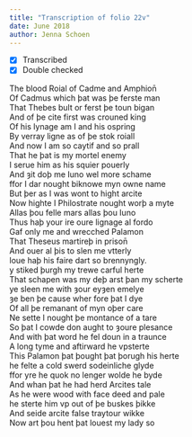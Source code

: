 ```yaml
---
title: "Transcription of folio 22v"
date: June 2018
author: Jenna Schoen
---
```


- [X] Transcribed
- [X] Double checked

The blood Roial of Cadme and Amphion̄  
Of Cadmus which þat was þe ferste man  
That Thebes bult or ferst þe toun bigan  
And of þe cite first was crouned king  
Of his lynage am I and his ospring  
By verray ligne as of þe stok roiall  
And now I am so caytif and so prall  
That he þat is my mortel enemy  
I serue him as his squier pouerly  
And ȝit doþ me Iuno wel more schame  
ffor I dar nought biknowe myn owne name  
But þer as I was wont to hight arcite  
Now highte I Philostrate nought worþ a myte  
Allas þou felle mars allas þou Iuno  
Thus haþ your ire oure lignage al fordo  
Gaf only me and wrecched Palamon  
That Theseus martireþ in prison̄  
And ouer al þis to slen me vtterly  
loue haþ his faire dart so brennyngly.  
y stiked þurgh my trewe carful herte  
That schapen was my deþ arst þan my scherte  
ye sleen me with ȝour eyȝen emelye  
ȝe ben þe cause wher fore þat I dye  
Of all þe remanant of myn oþer care  
Ne sette I nought þe montance of a tare  
So þat I cowde don aught to ȝoure plesance  
And with þat word he fel doun in a traunce  
A long tyme and aftirward he vpsterte  
This Palamon þat þought þat þorugh his herte   
he felte a cold swerd sodeinliche glyde  
ffor yre he quok no lenger wolde he byde  
And whan þat he had herd Arcites tale  
As he were wood with face deed and pale  
he sterte him vp out of þe buskes þikke  
And seide arcite false traytour wikke  
Now art þou hent þat louest my lady so  
